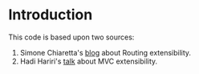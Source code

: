 Introduction
============
This code is based upon two sources:

1.	Simone Chiaretta's [blog](https://www.simple-talk.com/dotnet/.net-framework/asp.net-mvc-routing-extensibility/) about Routing extensibility.
2. 	Hadi Hariri's [talk](http://channel9.msdn.com/Events/TechDays/TechDays-2011-Belgium/TD013) about MVC extensibility. 